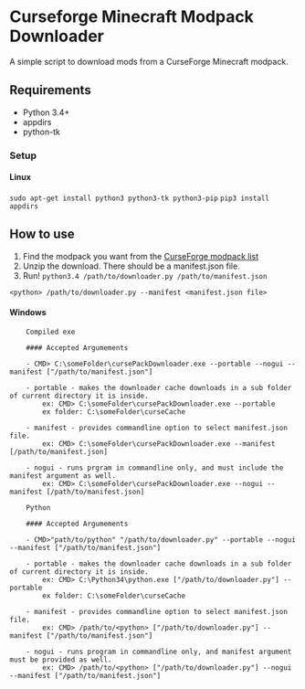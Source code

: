 # Curseforge Minecraft Modpack Downloader


A simple script to download mods from a CurseForge Minecraft modpack.

## Requirements

- Python 3.4+
- appdirs 
- python-tk

### Setup

#### Linux

`sudo apt-get install python3 python3-tk python3-pip`
`pip3 install appdirs`

## How to use

  1. Find the modpack you want from the [CurseForge modpack list](http://www.curse.com/modpacks/minecraft)
  2. Unzip the download. There should be a manifest.json file.
  3. Run! `python3.4 /path/to/downloader.py /path/to/manifest.json`

    <python> /path/to/downloader.py --manifest <manifest.json file>

#### Windows
		Compiled exe

    	#### Accepted Argumements

    	- CMD> C:\someFolder\cursePackDownloader.exe --portable --nogui --manifest ["/path/to/manifest.json"]

    	- portable - makes the downloader cache downloads in a sub folder of current directory it is inside.
    		ex: CMD> C:\someFolder\cursePackDownloader.exe --portable
    		ex folder: C:\someFolder\curseCache

    	- manifest - provides commandline option to select manifest.json file.
    		ex: CMD> C:\someFolder\cursePackDownloader.exe --manifest [/path/to/manifest.json]

    	- nogui - runs prgram in commandline only, and must include the manifest argument as well.
    		ex: CMD> C:\someFolder\cursePackDownloader.exe --nogui --manifest [/path/to/manifest.json]

    	Python

    	#### Accepted Argumements

    	- CMD>"path/to/python" "/path/to/downloader.py" --portable --nogui --manifest ["/path/to/manifest.json"]

    	- portable - makes the downloader cache downloads in a sub folder of current directory it is inside.
    		ex: CMD> C:\Python34\python.exe ["/path/to/downloader.py"] --portable
    		ex folder: C:\someFolder\curseCache

    	- manifest - provides commandline option to select manifest.json file.
    		ex: CMD> /path/to/<python> ["/path/to/downloader.py"] --manifest ["/path/to/manifest.json"]

    	- nogui - runs program in commandline only, and manifest argument must be provided as well.
    		ex: CMD> /path/to/<python> ["/path/to/downloader.py"] --nogui --manifest ["/path/to/manifest.json"]
    	
